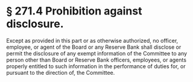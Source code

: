 # § 271.4   Prohibition against disclosure.

Except as provided in this part or as otherwise authorized, no officer, employee, or agent of the Board or any Reserve Bank shall disclose or permit the disclosure of any exempt information of the Committee to any person other than Board or Reserve Bank officers, employees, or agents properly entitled to such information in the performance of duties for, or pursuant to the direction of, the Committee.




